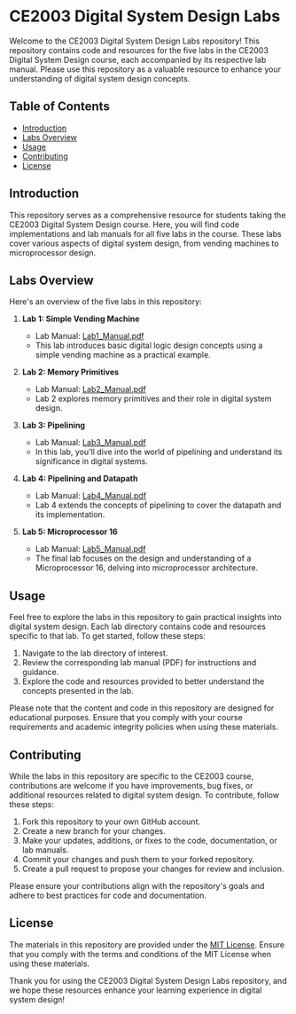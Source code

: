 # CE2003 Digital System Design Labs

Welcome to the CE2003 Digital System Design Labs repository! This repository contains code and resources for the five labs in the CE2003 Digital System Design course, each accompanied by its respective lab manual. Please use this repository as a valuable resource to enhance your understanding of digital system design concepts.

## Table of Contents

- [Introduction](#introduction)
- [Labs Overview](#labs-overview)
- [Usage](#usage)
- [Contributing](#contributing)
- [License](#license)

## Introduction

This repository serves as a comprehensive resource for students taking the CE2003 Digital System Design course. Here, you will find code implementations and lab manuals for all five labs in the course. These labs cover various aspects of digital system design, from vending machines to microprocessor design.

## Labs Overview

Here's an overview of the five labs in this repository:

1. **Lab 1: Simple Vending Machine**
   - Lab Manual: [Lab1_Manual.pdf](CE3002_Lab1.pdf)
   - This lab introduces basic digital logic design concepts using a simple vending machine as a practical example.

2. **Lab 2: Memory Primitives**
   - Lab Manual: [Lab2_Manual.pdf](CE3002_Lab2.pdf)
   - Lab 2 explores memory primitives and their role in digital system design.

3. **Lab 3: Pipelining**
   - Lab Manual: [Lab3_Manual.pdf](CE3002_Lab3.pdf)
   - In this lab, you'll dive into the world of pipelining and understand its significance in digital systems.

4. **Lab 4: Pipelining and Datapath**
   - Lab Manual: [Lab4_Manual.pdf](CE3002_Lab4.pdf)
   - Lab 4 extends the concepts of pipelining to cover the datapath and its implementation.

5. **Lab 5: Microprocessor 16**
   - Lab Manual: [Lab5_Manual.pdf](CE3002_Lab5.pdf)
   - The final lab focuses on the design and understanding of a Microprocessor 16, delving into microprocessor architecture.

## Usage

Feel free to explore the labs in this repository to gain practical insights into digital system design. Each lab directory contains code and resources specific to that lab. To get started, follow these steps:

1. Navigate to the lab directory of interest.
2. Review the corresponding lab manual (PDF) for instructions and guidance.
3. Explore the code and resources provided to better understand the concepts presented in the lab.

Please note that the content and code in this repository are designed for educational purposes. Ensure that you comply with your course requirements and academic integrity policies when using these materials.

## Contributing

While the labs in this repository are specific to the CE2003 course, contributions are welcome if you have improvements, bug fixes, or additional resources related to digital system design. To contribute, follow these steps:

1. Fork this repository to your own GitHub account.
2. Create a new branch for your changes.
3. Make your updates, additions, or fixes to the code, documentation, or lab manuals.
4. Commit your changes and push them to your forked repository.
5. Create a pull request to propose your changes for review and inclusion.

Please ensure your contributions align with the repository's goals and adhere to best practices for code and documentation.

## License

The materials in this repository are provided under the [MIT License](LICENSE). Ensure that you comply with the terms and conditions of the MIT License when using these materials.

Thank you for using the CE2003 Digital System Design Labs repository, and we hope these resources enhance your learning experience in digital system design!
